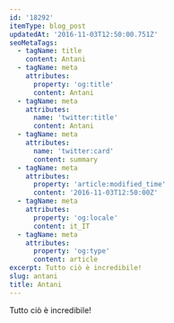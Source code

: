 ```yaml
---
id: '18292'
itemType: blog_post
updatedAt: '2016-11-03T12:50:00.751Z'
seoMetaTags:
  - tagName: title
    content: Antani
  - tagName: meta
    attributes:
      property: 'og:title'
      content: Antani
  - tagName: meta
    attributes:
      name: 'twitter:title'
      content: Antani
  - tagName: meta
    attributes:
      name: 'twitter:card'
      content: summary
  - tagName: meta
    attributes:
      property: 'article:modified_time'
      content: '2016-11-03T12:50:00Z'
  - tagName: meta
    attributes:
      property: 'og:locale'
      content: it_IT
  - tagName: meta
    attributes:
      property: 'og:type'
      content: article
excerpt: Tutto ciò è incredibile!
slug: antani
title: Antani
---
```


Tutto ciò è incredibile!